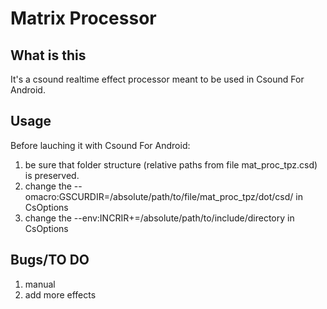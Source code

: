 # Matrix Processor


## What is this
It's a csound realtime effect processor meant to be used in Csound For Android.


## Usage
Before lauching it with Csound For Android:
1. be sure that folder structure (relative paths from file mat_proc_tpz.csd) is preserved.
2. change the --omacro:GSCURDIR=/absolute/path/to/file/mat_proc_tpz/dot/csd/ in CsOptions
3. change the --env:INCRIR+=/absolute/path/to/include/directory in CsOptions

## Bugs/TO DO
1. manual
2. add more effects

